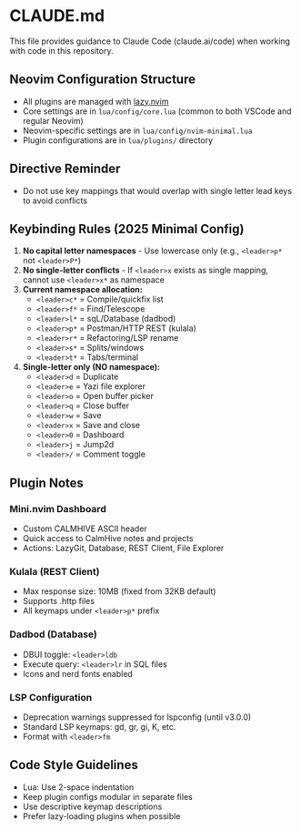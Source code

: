 # CLAUDE.md

This file provides guidance to Claude Code (claude.ai/code) when working with code in this repository.

## Neovim Configuration Structure
- All plugins are managed with [lazy.nvim](https://github.com/folke/lazy.nvim)
- Core settings are in `lua/config/core.lua` (common to both VSCode and regular Neovim)
- Neovim-specific settings are in `lua/config/nvim-minimal.lua`
- Plugin configurations are in `lua/plugins/` directory

## Directive Reminder
- Do not use key mappings that would overlap with single letter lead keys to avoid conflicts

## Keybinding Rules (2025 Minimal Config)

1. **No capital letter namespaces** - Use lowercase only (e.g., `<leader>p*` not `<leader>P*`)
2. **No single-letter conflicts** - If `<leader>x` exists as single mapping, cannot use `<leader>x*` as namespace
3. **Current namespace allocation:**
   - `<leader>c*` = Compile/quickfix list
   - `<leader>f*` = Find/Telescope
   - `<leader>l*` = sqL/Database (dadbod)
   - `<leader>p*` = Postman/HTTP REST (kulala)
   - `<leader>r*` = Refactoring/LSP rename
   - `<leader>s*` = Splits/windows
   - `<leader>t*` = Tabs/terminal
4. **Single-letter only (NO namespace):**
   - `<leader>d` = Duplicate
   - `<leader>e` = Yazi file explorer
   - `<leader>o` = Open buffer picker
   - `<leader>q` = Close buffer
   - `<leader>w` = Save
   - `<leader>x` = Save and close
   - `<leader>0` = Dashboard
   - `<leader>j` = Jump2d
   - `<leader>/` = Comment toggle

## Plugin Notes

### Mini.nvim Dashboard
- Custom CALMHIVE ASCII header
- Quick access to CalmHive notes and projects
- Actions: LazyGit, Database, REST Client, File Explorer

### Kulala (REST Client)
- Max response size: 10MB (fixed from 32KB default)
- Supports .http files
- All keymaps under `<leader>p*` prefix

### Dadbod (Database)
- DBUI toggle: `<leader>ldb`
- Execute query: `<leader>lr` in SQL files
- Icons and nerd fonts enabled

### LSP Configuration
- Deprecation warnings suppressed for lspconfig (until v3.0.0)
- Standard LSP keymaps: gd, gr, gi, K, etc.
- Format with `<leader>fm`

## Code Style Guidelines
- Lua: Use 2-space indentation
- Keep plugin configs modular in separate files
- Use descriptive keymap descriptions
- Prefer lazy-loading plugins when possible
